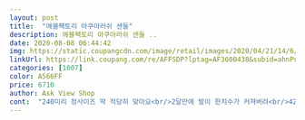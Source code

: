 ```yaml
---
layout: post 
title:  "에블팩토리 아쿠아러쉬 샌들" 
description: 에블팩토리 아쿠아러쉬 샌들 ..
date: 2020-08-08 06:44:42 
img: https://static.coupangcdn.com/image/retail/images/2020/04/21/14/6/efad07f2-9334-4dd5-a780-a5e4ccf29afe.jpg 
linkUrl: https://link.coupang.com/re/AFFSDP?lptag=AF3600438&subid=ahnPublicAsk&pageKey=1494969463&itemId=2567395391&vendorItemId=70559815378&traceid=V0-113-88ba9ee6d98a6dd6 
categories: [1007] 
color: A566FF 
price: 6710 
author: Ask View Shop 
cont:  "240미리 정사이즈 딱 적당히 맞아요<br/>2달만에 발이 한치수가 커져버려<br/>42개월 동안 하루도 못 쉬고<br/>가성비 짱<br/>고무냄새 안 나고 항균 깔창이 마음에 듭니다.<br/><br/>구매가  6,710원<br/>구매일  2020.<br/>08.<br/>04<br/>국산제품 응원해요<br/>그래서, 고민끝에 이런 여름신발 골라보는 데, 물빠지는 구명이 없어 자주 기울여 말려줘야하지만 밑창이 있어 어느 정도 괜찮을 듯.<br/><br/>그런데 품질이 너무좋네요<br/>네이비 품절이라 그레이 했는데<br/>눈치가 보여서 큰 사이즈 골랐는데... <br/><br/>몸과 마음이 다 망가져... <br/><br/>배송일  로켓배송<br/>빼면 사이즈가 한치수나 넉넉해 지는것도 맘에드네요<br/>색상  괜찮고  냄새없어서 안심<br/>쇼핑하지 말라고 잔소리하는 사람 없지만... <br/>ㅎㅎ<br/>신던 크록스가 낀다해서 비올때 신으려고 급히주문<br/>신랑이랑 저는 크록스 꺼 사서<br/>신발은 마음에 들어요.<br/><br/>실측 175정도.<br/> 그에 마추어 욕실화를 사니 아이가 신고 벗고 할 때 좀 불편하네요.<br/> 그래서 200정도로 크게 사려하니 아동 욕실화는 치수별로 검색이 잘 안되네요.<br/> 디자인과 치수 모두 마추려니 힘들어서 포기하고 아예 어른 꺼 사주니 아이는 안신고, 아빠가 신습니다.<br/>ㅎㅎㅎ<br/>아쉽지만 딸 꺼만.<br/>ㅎㅎ<br/>안에 깔창이 있어 푹신해서 착화감 좋고<br/>언제 또 작아질지몰라서<br/>역시국산 !! 크록스보다  나은 기능성<br/>욕실화로 써보고 리뷰 다시 올릴께요.<br/><br/>육아우울증에 쇼핑중독이라<br/>이런 모양으로 바닥에 구멍내서 욕실화 만들면 좋을텐데... <br/><br/>작아지면  또 사면 되니 가격부담도 없어 좋네요<br/>조잡한 글씨없어서 심플하니 좋구요<br/>집에 슬리퍼가 있는데 또 샀어요.<br/>ㅎㅎ<br/>참고로 저는 화장실 슬리퍼로 사용할 생각이예요.<br/>ㅎㅎ<br/>초딩아들 갑자기 발이 너무 빨리커서<br/>통잠을 자본 적 없어서<br/>핑크색이 없어서 네이비로.<br/>ㅎㅎ<br/>한철 신기려고 그냥 저렴이 구매<br/>현명한 선택인지 모르겠으나... <br/>아이 욕실화로 쓰려고 구매해봅니다.<br/><br/>" 
---
```

